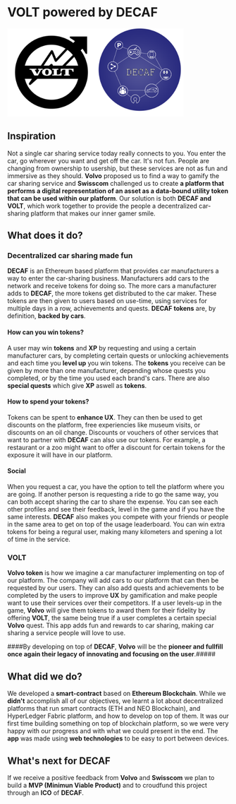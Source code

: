 # VOLT powered by DECAF
<img src="https://github.com/CarlosANovo/DECAF/blob/master/images/volt.jpg" width="200" height="200" /><img src="https://github.com/CarlosANovo/DECAF/blob/master/images/Decaf.png" width="200" height="200" />


## Inspiration
   Not a single car sharing service today really connects to you. You enter the car, go wherever you want and get off the car. It's not fun. People are changing from ownership to usership, but these services are not as fun and immersive as they should. **Volvo** proposed us to find a way to gamify the car sharing service and **Swisscom** challenged us to create **a platform that performs a digital representation of an asset as a data-bound utility token that can be used within our platform**. Our solution is both **DECAF and VOLT**, which work together to provide the people a decentralized car-sharing platform that makes our inner gamer smile.
   
## What does it do?

   ### Decentralized car sharing made fun
   **DECAF** is an Ethereum based platform that provides car manufacturers a way to enter the car-sharing business. Manufacturers add cars to the network and receive tokens for doing so. The more cars a manufacturer adds to **DECAF**, the more tokens get distributed to the car maker. These tokens are then given to users based on use-time, using services for multiple days in a row, achievements and quests. **DECAF tokens** are, by definition, **backed by cars**.
   
   #### How can you win tokens?
   A user may win **tokens** and **XP** by requesting and using a certain manufacturer cars, by completing certain quests or unlocking achievements and each time you **level up** you win tokens. The **tokens** you receive can be given by more than one manufacturer, depending whose quests you completed, or by the time you used each brand's cars. There are also **special quests** which give **XP** aswell as **tokens**.
   
  #### How to spend your tokens?
  Tokens can be spent to **enhance UX**. They can then be used to get discounts on the platform, free experiencies like museum visits, or discounts on an oil change. Discounts or vouchers of other services that want to partner with **DECAF** can also use our tokens. For example, a restaurant or a zoo might want to offer a discount for certain tokens for the exposure it will have in our platform.
  
  #### Social
  When you request a car, you have the option to tell the platform where you are going. If another person is requesting a ride to go the same way, you can both accept sharing the car to share the expense. You can see each other profiles and see their feedback, level in the game and if you have the same interests.
  **DECAF** also makes you compete with your friends or people in the same area to get on top of the usage leaderboard. You can win extra tokens for being a regural user, making many kilometers and spening a lot of time in the service.
  
   ### VOLT
   **Volvo token** is how we imagine a car manufacturer implementing on top of our platform. The company will add cars to our platform that can then be requested by our users. They can also add quests and achievements to be completed by the users to improve **UX** by gamification and make people want to use their services over their competitors. If a user levels-up in the game, **Volvo** will give them tokens to award them for their fidelity by offering **VOLT**, the same being true if a user completes a certain special **Volvo** quest.
   This app adds fun and rewards to car sharing, making car sharing a service people will love to use.
   
   ####By developing on top of **DECAF**, **Volvo** will be the **pioneer and fullfill once again their legacy of innovating and focusing on the user**.#####
   
## What did we do?
   We developed a **smart-contract** based on **Ethereum Blockchain**. While we **didn't** accomplish all of our objectives, we learnt a lot about decentralized platforms that run smart contracts (ETH and NEO Blockchain), and HyperLedger Fabric platform, and how to develop on top of them. It was our first time building something on top of blockchain platform, so we were very happy with our progress and with what we could present in the end.
   The **app** was made using **web technologies** to be easy to port between devices.
  
## What's next for DECAF
   If we receive a positive feedback from **Volvo** and **Swisscom** we plan to build a **MVP (Minimun Viable Product)** and to croudfund this project through an **ICO** of **DECAF**.
